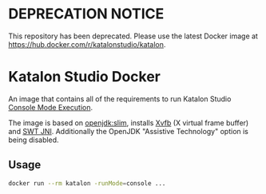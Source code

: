# DEPRECATION NOTICE

This repository has been deprecated. Please use the latest Docker image at https://hub.docker.com/r/katalonstudio/katalon.

# Katalon Studio Docker

An image that contains all of the requirements to run Katalon Studio
[Console Mode Execution](https://docs.katalon.com/display/KD/Console+Mode+Execution).

The image is based on [openjdk:slim](https://hub.docker.com/_/openjdk/), installs [Xvfb](https://www.x.org/archive/X11R7.6/doc/man/man1/Xvfb.1.xhtml) (X virtual frame buffer) and [SWT JNI](https://www.eclipse.org/swt/). Additionally the OpenJDK "Assistive Technology" option is being disabled.

## Usage

```sh
docker run --rm katalon -runMode=console ...
```
